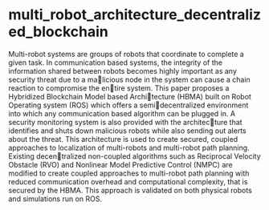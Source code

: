 # multi_robot_architecture_decentralized_blockchain

Multi-robot systems are groups of robots that coordinate to complete a given task. In communication based systems, the integrity of the information shared between robots becomes highly important as any security threat due to a malicious node in the system can cause a chain reaction to compromise the entire system. This paper proposes a Hybridized Blockchain Model based Architecture (HBMA) built on Robot Operating system (ROS) which offers a semidecentralized environment into which any communication based algorithm can be plugged in. A security monitoring system is also provided with the architecture that identifies and shuts down malicious robots while also sending out alerts
about the threat. This architecture is used to create secured, coupled approaches
to localization of multi-robots and multi-robot path planning. Existing decentralized non-coupled algorithms such as Reciprocal Velocity Obstacle (RVO)
and Nonlinear Model Predictive Control (NMPC) are modified to create coupled
approaches to multi-robot path planning with reduced communication overhead
and computational complexity, that is secured by the HBMA. This approach is
validated on both physical robots and simulations run on ROS.

